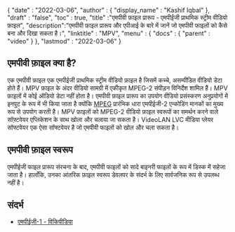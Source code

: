 {
  "date" : "2022-03-06",
  "author" : {
    "display_name" : "Kashif Iqbal"
},
  "draft" : "false",
  "toc" : true,
  "title" :"एमपीवी फ़ाइल प्रारूप - एमपीईजी प्राथमिक स्ट्रीम वीडियो फ़ाइल",
  "description":"एमपीवी फ़ाइल प्रारूप और एपीआई के बारे में जानें जो एमपीवी फाइलों को कैसे बना और दिखा सकता है।",
  "linktitle" : "MPV",
  "menu" : {
    "docs" : {
      "parent" : "video"
}
},
  "lastmod" : "2022-03-06"
}

## एमपीवी फ़ाइल क्या है?

एक एमपीवी फ़ाइल एक एमपीईजी प्राथमिक स्ट्रीम वीडियो फ़ाइल है जिसमें कच्चे, असम्पीडित वीडियो डेटा होते हैं। MPV फ़ाइल के अंदर वीडियो सामग्री में एकीकृत MPEG-2 संपीड़न विनिर्देश शामिल हैं। MPV फ़ाइलों में कोई ऑडियो डेटा नहीं होता है। एमपीवी फ़ाइल प्रारूप का उपयोग वीडियो प्रसंस्करण अनुप्रयोगों में इनपुट के रूप में भी किया जाता है क्योंकि [MPEG](/hi/video/mpg/) प्रारंभिक धारा एमपीईजी-2 एन्कोडिंग मानकों का मुख्य रूप से उपयोग करती है। MPV फ़ाइलों को MPEG-2 वीडियो फ़ाइल स्वरूपों का समर्थन करने वाले सॉफ़्टवेयर एप्लिकेशन के साथ खोला और चलाया जा सकता है। VideoLAN LVC मीडिया प्लेयर सॉफ्टवेयर एक ऐसा सॉफ्टवेयर है जो एमपीवी फाइलों को खोल और चला सकता है।

## एमपीवी फ़ाइल स्वरूप

एमपीईजी फाइल प्रारूप संरचना के बाद, एमपीवी फाइलों को सादे बाइनरी फाइलों के रूप में डिस्क में सहेजा जाता है। हालाँकि, उनका आंतरिक फ़ाइल स्वरूप डेवलपर के संदर्भ के लिए सार्वजनिक रूप से उपलब्ध नहीं है।

## संदर्भ ##

- [एमपीईजी-1 - विकिपीडिया](https://en.wikipedia.org/wiki/MPEG-1)


